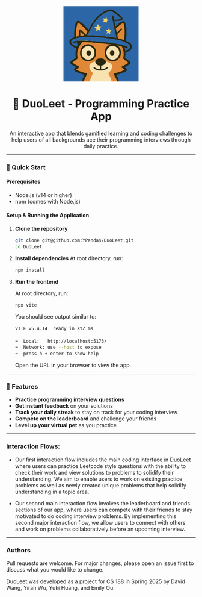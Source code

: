 <div align="center">
  <img src="DuoLeet_logo.png" alt="DuoLeet Logo" width="200" height="200">
  
  # 🎯 DuoLeet - Programming Practice App
  
  An interactive app that blends gamified learning and coding challenges to help users of all backgrounds ace their programming interviews through daily practice.
</div>

---

### 🚀 Quick Start

#### Prerequisites

* Node.js (v14 or higher)
* npm (comes with Node.js)

#### Setup & Running the Application

1. **Clone the repository**
   ```bash
   git clone git@github.com:YPandas/DuoLeet.git
   cd DuoLeet
   ```

2. **Install dependencies**
   At root directory, run:
   ```bash
   npm install
   ```

3. **Run the frontend**
   
   At root directory, run:
   ```bash
   npx vite
   ```
   
   You should see output similar to:
   ```bash
   VITE v5.4.14  ready in XYZ ms

   ➜  Local:   http://localhost:5173/
   ➜  Network: use --host to expose
   ➜  press h + enter to show help
   ```
   
   Open the URL in your browser to view the app.

---

### 🎯 Features

* **Practice programming interview questions**
* **Get instant feedback** on your solutions
* **Track your daily streak** to stay on track for your coding interview
* **Compete on the leaderboard** and challenge your friends
* **Level up your virtual pet** as you practice

---

### Interaction Flows:

* Our first interaction flow includes the main coding interface in DuoLeet where users can practice Leetcode style questions with the ability to check their work and view solutions to problems to solidify their understanding. We aim to enable users to work on existing practice problems as well as newly created unique problems that help solidify understanding in a topic area.
  
* Our second main interaction flow involves the leaderboard and friends sections of our app, where users can compete with their friends to stay motivated to do coding interview problems. By implementing this second major interaction flow, we allow users to connect with others and work on problems collaboratively before an upcoming interview.


---

### Authors

Pull requests are welcome. For major changes, please open an issue first to discuss what you would like to change.

DuoLeet was developed as a project for CS 188 in Spring 2025 by David Wang, Yiran Wu, Yuki Huang, and Emily Ou.

